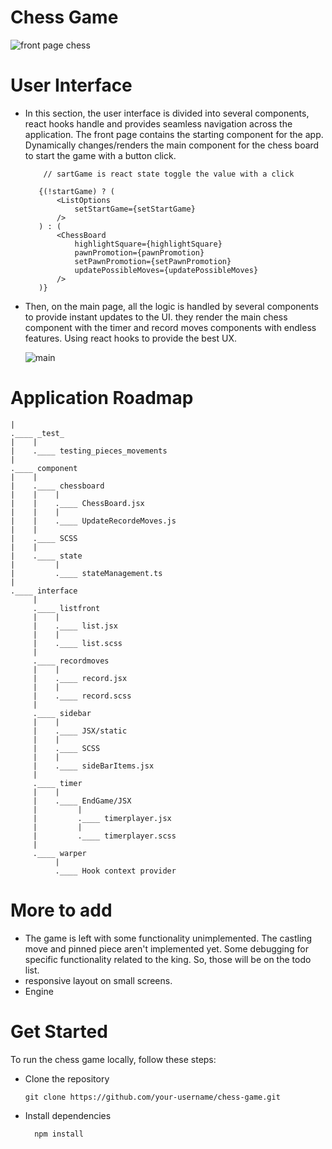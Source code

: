 
# Chess Game

  ![front page chess](https://github.com/gani1000/ChessGame/assets/107857762/63011f0d-0a1d-4d08-8c35-b43aef5b4d26)
     
# User Interface

   - In this section, the user interface is divided into several components, react hooks handle and provides seamless navigation 
       across the application. The front page contains the starting component for the app. Dynamically changes/renders the main component
       for the chess board to start the game with a button click.

             // sartGame is react state toggle the value with a click
     
            {(!startGame) ? (
                <ListOptions 
                    setStartGame={setStartGame}
                />
            ) : (
                <ChessBoard 
                    highlightSquare={highlightSquare}
                    pawnPromotion={pawnPromotion}
                    setPawnPromotion={setPawnPromotion}
                    updatePossibleMoves={updatePossibleMoves}
                />
            )}

- Then, on the main page, all the logic is handled by several components to provide instant updates to the UI.
    they render the main chess component with the timer and record moves components with endless features. Using react hooks
    to provide the best UX.
    
    ![main](https://github.com/gani1000/ChessGame/assets/107857762/79860080-c2c5-4be5-a755-d4816456773d)

# Application Roadmap
```
|
.____ _test_
|    |
|    .____ testing_pieces_movements
|
.____ component
|    |
|    .____ chessboard
|    |    |
|    |    .____ ChessBoard.jsx
|    |    |
|    |    .____ UpdateRecordeMoves.js
|    |
|    .____ SCSS
|    |
|    .____ state
|         |
|         .____ stateManagement.ts
|
.____ interface
     |
     .____ listfront
     |    |
     |    .____ list.jsx
     |    |
     |    .____ list.scss
     |
     .____ recordmoves
     |    |
     |    .____ record.jsx
     |    |
     |    .____ record.scss
     |
     .____ sidebar
     |    |
     |    .____ JSX/static
     |    |
     |    .____ SCSS
     |    |
     |    .____ sideBarItems.jsx
     |
     .____ timer
     |    |
     |    .____ EndGame/JSX
     |         |
     |         .____ timerplayer.jsx
     |         |
     |         .____ timerplayer.scss
     |
     .____ warper
          |
          .____ Hook context provider
```
# More to add

- The game is left with some functionality unimplemented. The castling move and pinned piece aren't implemented yet.
  Some debugging for specific functionality related to the king.
    So, those will be on the todo list.
- responsive layout on small screens. 
- Engine

# Get Started

To run the chess game locally, follow these steps:

* Clone the repository 

      git clone https://github.com/your-username/chess-game.git
  
* Install dependencies

        npm install

